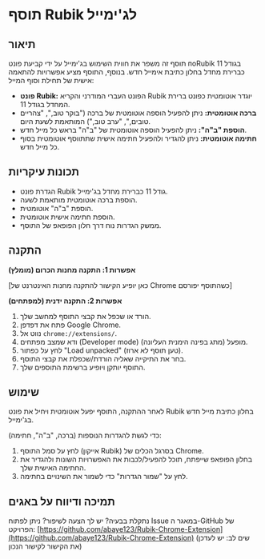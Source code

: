 # תוסף Rubik לג'ימייל

## תיאור

תוסף זה משפר את חווית השימוש בג'ימייל על ידי קביעת פונט поRubik בגודל 11 כברירת מחדל בחלון כתיבת אימייל חדש. בנוסף, התוסף מציע אפשרויות להתאמה אישית של תחילת וסוף המייל:

*   **פונט Rubik:** הפונט העברי המודרני והקריא Rubik יוגדר אוטומטית כפונט ברירת המחדל בגודל 11.
*   **ברכה אוטומטית:** ניתן להפעיל הוספה אוטומטית של ברכה ("בוקר טוב,", "צהריים טובים,", "ערב טוב,") המותאמת לשעת היום.
*   **הוספת "ב"ה":** ניתן להפעיל הוספה אוטומטית של "ב"ה" בראש כל מייל חדש.
*   **חתימה אוטומטית:** ניתן להגדיר ולהפעיל חתימה אישית שתתווסף אוטומטית בסוף כל מייל חדש.

## תכונות עיקריות

*   הגדרת פונט Rubik גודל 11 כברירת מחדל בג'ימייל.
*   הוספת ברכה אוטומטית מותאמת לשעה.
*   הוספת "ב"ה" אוטומטית.
*   הוספת חתימה אישית אוטומטית.
*   ממשק הגדרות נוח דרך חלון הפופאפ של התוסף.

## התקנה

**אפשרות 1: התקנה מחנות הכרום (מומלץ)**

[כאן יופיע הקישור להתקנה מחנות האינטרנט של Chrome כשהתוסף יפורסם]

**אפשרות 2: התקנה ידנית (למפתחים)**

1.  הורד או שכפל את קבצי התוסף למחשב שלך.
2.  פתח את דפדפן Google Chrome.
3.  נווט אל `chrome://extensions/`.
4.  ודא שמצב מפתחים (Developer mode) מופעל (מתג בפינה הימנית העליונה).
5.  לחץ על כפתור "Load unpacked" (טען תוסף לא ארוז).
6.  בחר את התיקייה שאליה הורדת/שכפלת את קבצי התוסף.
7.  התוסף יותקן ויופיע ברשימת התוספים שלך.

## שימוש

לאחר ההתקנה, התוסף יפעל אוטומטית ויחיל את פונט Rubik בחלון כתיבת מייל חדש בג'ימייל.

כדי לגשת להגדרות הנוספות (ברכה, "ב"ה", חתימה):

1.  לחץ על סמל התוסף (אייקון Rubik) בסרגל הכלים של Chrome.
2.  בחלון הפופאפ שייפתח, תוכל להפעיל/לכבות את האפשרויות השונות ולהגדיר את החתימה האישית שלך.
3.  לחץ על "שמור הגדרות" כדי לשמור את השינויים בחתימה.

## תמיכה ודיווח על באגים

נתקלת בבעיה? יש לך הצעה לשיפור?
ניתן לפתוח Issue במאגר ה-GitHub של הפרויקט: [https://github.com/abaye123/Rubik-Chrome-Extension](https://github.com/abaye123/Rubik-Chrome-Extension) (שים לב: יש לעדכן את הקישור לקישור הנכון)
